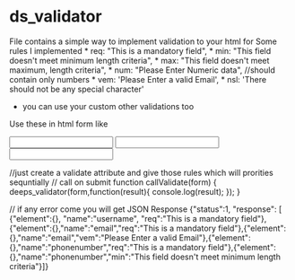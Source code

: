 # ds_validator 
File contains a simple way to implement validation to your html for 
Some rules I implemented 
    * req: "This is a mandatory field",
    * min: "This field doesn't meet minimum length criteria",
    * max: "This field doesn't meet maximum, length criteria",
    * num: "Please Enter Numeric data", //should contain only numbers
    * vem: 'Please Enter a valid Email',
    * nsl: 'There should not be any special character'

        
 * you can use your custom  other validations  too
 
 Use these in html form like 
 
 <form id="myform">
   <!--// <input name="username" type="text" validate="req min:3 max:10 " >-->
    <input name="username" type="text" validate="req max:10" >
    <input name="email" type="email" validate="req vem"  >
    <input name="phonenumber" type="text" validate="req num min:10 max:10" >
</form>

//just  create a validate attribute and give those rules which will prorities sequntially 
 // call on submit 
  function callValidate(form)
        {
         deeps_validator(form,function(result){
             console.log(result);
         });
        }

// if any error come  you will get JSON Response 
{"status":1,
"response":
[
{"element":{},
"name":"username",
"req":"This is a mandatory field"},
{"element":{},"name":"email","req":"This is a mandatory field"},{"element":{},"name":"email","vem":"Please Enter a valid Email"},{"element":{},"name":"phonenumber","req":"This is a mandatory field"},{"element":{},"name":"phonenumber","min":"This field doesn't meet minimum length criteria"}]}


